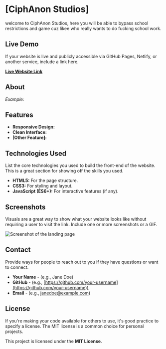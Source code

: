 # [CiphAnon Studios]

welcome to CiphAnon Studios, here you will be able to bypass school restrictions and game cuz likee who really wants to do fucking school work.

## Live Demo

If your website is live and publicly accessible via GitHub Pages, Netlify, or another service, include a link here.

**[Live Website Link](https://blockersgotbugsfr.github.io/CiphAnon-Studios/)**

## About

*Example:*
> 

## Features



- **Responsive Design:** 
- **Clean Interface:** 
- **[Other Feature]:** 

## Technologies Used

List the core technologies you used to build the front-end of the website. This is a great section for showing off the skills you used.

- **HTML5:** For the page structure.
- **CSS3:** For styling and layout.
- **JavaScript (ES6+):** For interactive features (if any).

## Screenshots

Visuals are a great way to show what your website looks like without requiring a user to visit the link. Include one or more screenshots or a GIF.

![Screenshot of the landing page](path/to/your/screenshot.png)

## Contact

Provide ways for people to reach out to you if they have questions or want to connect.

- **Your Name** - (e.g., Jane Doe)
- **GitHub** - (e.g., [https://github.com/your-username](https://github.com/your-username))
- **Email** - (e.g., janedoe@example.com)

## License

If you're making your code available for others to use, it's good practice to specify a license. The MIT license is a common choice for personal projects.

This project is licensed under the **MIT License**.
